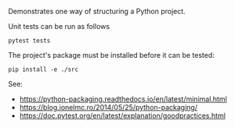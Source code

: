 Demonstrates one way of structuring a Python project.

Unit tests can be run as follows
```
pytest tests
```

The project's package must be installed before it can be tested:
```
pip install -e ./src
```

See:
* https://python-packaging.readthedocs.io/en/latest/minimal.html
* https://blog.ionelmc.ro/2014/05/25/python-packaging/
* https://doc.pytest.org/en/latest/explanation/goodpractices.html

